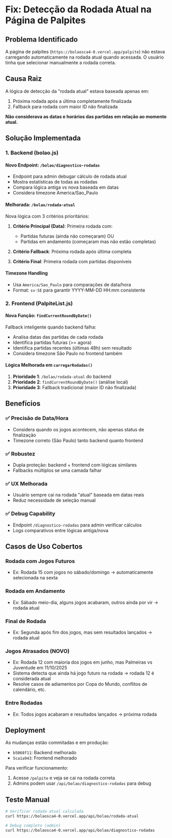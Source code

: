 # Fix: Detecção da Rodada Atual na Página de Palpites

## Problema Identificado

A página de palpites (`https://bolaosca4-0.vercel.app/palpite`) não estava carregando automaticamente na rodada atual quando acessada. O usuário tinha que selecionar manualmente a rodada correta.

## Causa Raiz

A lógica de detecção da "rodada atual" estava baseada apenas em:
1. Próxima rodada após a última completamente finalizada
2. Fallback para rodada com maior ID não finalizada

**Não considerava as datas e horários das partidas em relação ao momento atual.**

## Solução Implementada

### 1. Backend (bolao.js)

#### Novo Endpoint: `/bolao/diagnostico-rodadas`
- Endpoint para admin debugar cálculo de rodada atual
- Mostra estatísticas de todas as rodadas
- Compara lógica antiga vs nova baseada em datas
- Considera timezone America/Sao_Paulo

#### Melhorada: `/bolao/rodada-atual`
Nova lógica com 3 critérios prioritários:

1. **Critério Principal (Data)**: Primeira rodada com:
   - Partidas futuras (ainda não começaram) OU
   - Partidas em andamento (começaram mas não estão completas)

2. **Critério Fallback**: Próxima rodada após última completa

3. **Critério Final**: Primeira rodada com partidas disponíveis

#### Timezone Handling
- Usa `America/Sao_Paulo` para comparações de data/hora
- Format: `sv-SE` para garantir YYYY-MM-DD HH:mm consistente

### 2. Frontend (PalpiteList.js)

#### Nova Função: `findCurrentRoundByDate()`
Fallback inteligente quando backend falha:

- Analisa datas das partidas de cada rodada
- Identifica partidas futuras (>= agora)
- Identifica partidas recentes (últimas 48h) sem resultado
- Considera timezone São Paulo no frontend também

#### Lógica Melhorada em `carregarRodadas()`
1. **Prioridade 1**: `/bolao/rodada-atual` do backend
2. **Prioridade 2**: `findCurrentRoundByDate()` (análise local)
3. **Prioridade 3**: Fallback tradicional (maior ID não finalizada)

## Benefícios

### ✅ Precisão de Data/Hora
- Considera quando os jogos acontecem, não apenas status de finalização
- Timezone correto (São Paulo) tanto backend quanto frontend

### ✅ Robustez
- Dupla proteção: backend + frontend com lógicas similares
- Fallbacks múltiplos se uma camada falhar

### ✅ UX Melhorada
- Usuário sempre cai na rodada "atual" baseada em datas reais
- Reduz necessidade de seleção manual

### ✅ Debug Capability
- Endpoint `/diagnostico-rodadas` para admin verificar cálculos
- Logs comparativos entre lógicas antiga/nova

## Casos de Uso Cobertos

### Rodada com Jogos Futuros
- Ex: Rodada 15 com jogos no sábado/domingo → automaticamente selecionada na sexta

### Rodada em Andamento
- Ex: Sábado meio-dia, alguns jogos acabaram, outros ainda por vir → rodada atual

### Final de Rodada
- Ex: Segunda após fim dos jogos, mas sem resultados lançados → rodada atual

### **Jogos Atrasados (NOVO)**
- Ex: Rodada 12 com maioria dos jogos em junho, mas Palmeiras vs Juventude em 11/10/2025
- Sistema detecta que ainda há jogo futuro na rodada → rodada 12 é considerada atual
- Resolve casos de adiamentos por Copa do Mundo, conflitos de calendário, etc.

### Entre Rodadas
- Ex: Todos jogos acabaram e resultados lançados → próxima rodada

## Deployment

As mudanças estão commitadas e em produção:
- `b5068f11`: Backend melhorado
- `5ca1a943`: Frontend melhorado

Para verificar funcionamento:
1. Acesse `/palpite` e veja se cai na rodada correta
2. Admins podem usar `/api/bolao/diagnostico-rodadas` para debug

## Teste Manual

```bash
# Verificar rodada atual calculada
curl https://bolaosca4-0.vercel.app/api/bolao/rodada-atual

# Debug completo (admin)
curl https://bolaosca4-0.vercel.app/api/bolao/diagnostico-rodadas
```